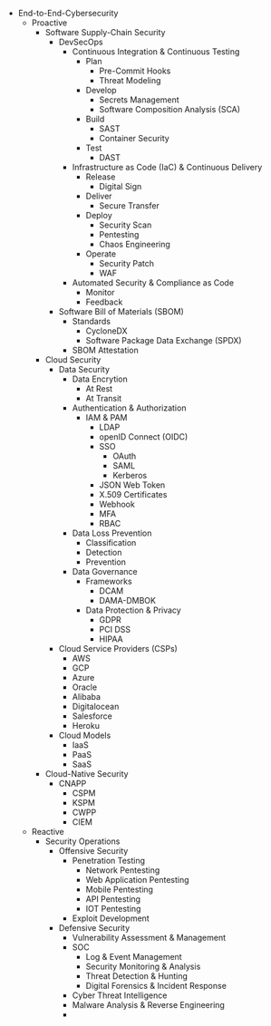 * End-to-End-Cybersecurity
  * Proactive 
    * Software Supply-Chain Security
      * DevSecOps
        * Continuous Integration & Continuous Testing
          * Plan
            * Pre-Commit Hooks
            * Threat Modeling
          * Develop
            * Secrets Management
            * Software Composition Analysis (SCA)
          * Build
            * SAST
            * Container Security
          * Test
            * DAST
        * Infrastructure as Code (IaC) & Continuous Delivery
          * Release
              * Digital Sign
          * Deliver
              * Secure Transfer
          * Deploy
            * Security Scan
            * Pentesting
            * Chaos Engineering
          * Operate
            * Security Patch
            * WAF
        * Automated Security & Compliance as Code
          * Monitor
          * Feedback
      * Software Bill of Materials (SBOM)
        * Standards
          * CycloneDX
          * Software Package Data Exchange (SPDX)
        * SBOM Attestation
    * Cloud Security
      * Data Security
        * Data Encrytion 
          * At Rest
          * At Transit
        * Authentication & Authorization
          * IAM & PAM
            * LDAP
            * openID Connect (OIDC)
            * SSO
              * OAuth
              * SAML
              * Kerberos
            * JSON Web Token
            * X.509 Certificates
            * Webhook
            * MFA
            * RBAC
        * Data Loss Prevention
          * Classification
          * Detection
          * Prevention
        * Data Governance
          * Frameworks 
            * DCAM
            * DAMA-DMBOK
          * Data Protection & Privacy
            * GDPR
            * PCI DSS
            * HIPAA
      * Cloud Service Providers (CSPs)
        * AWS
        * GCP
        * Azure
        * Oracle
        * Alibaba
        * Digitalocean
        * Salesforce
        * Heroku
      * Cloud Models 
        * IaaS
        * PaaS
        * SaaS 
    * Cloud-Native Security
      * CNAPP
        * CSPM
        * KSPM
        * CWPP
        * CIEM
  * Reactive
      * Security Operations
        * Offensive Security
          * Penetration Testing
            * Network Pentesting
            * Web Application Pentesting
            * Mobile Pentesting
            * API Pentesting
            * IOT Pentesting  
          * Exploit Development
        * Defensive Security
            * Vulnerability Assessment & Management
            * SOC
              * Log & Event Management
              * Security Monitoring & Analysis
              * Threat Detection & Hunting
              * Digital Forensics & Incident Response
            * Cyber Threat Intelligence
            * Malware Analysis & Reverse Engineering
            * 
